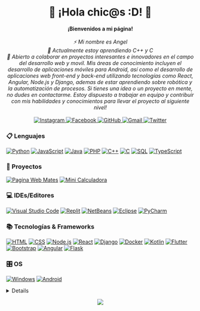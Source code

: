 <h1 align="center">👋 ¡Hola chic@s :D! 👋</h1>

<p align="center">
    <b>¡Bienvenidos a mi página!</b><br><br>
    <i>
        ⚡ Mi nombre es Angel<br>
        🌱 Actualmente estoy aprendiendo C++ y C<br>
        🔭 Abierto a colaborar en proyectos interesantes e innovadores en el campo del desarrollo web y movil. Mis áreas de conocimiento incluyen el desarrollo de aplicaciones móviles para Android, así como el desarrollo de aplicaciones web front-end y back-end utilizando tecnologías como React, Angular, Node.js y Django, ademas de estar aprendiendo sobre robótica y la automatización de procesos. Si tienes una idea o un proyecto en mente, no dudes en contactarme. Estoy dispuesto a trabajar en equipo y contribuir con mis habilidades y conocimientos para llevar el proyecto al siguiente nivel!<br>
    </i><br>
    <a href="https://github.com/AngelIsaiSzr">
        <img src="https://img.shields.io/badge/Instagram-black?style=flat-square&logo=Instagram" alt="Instagram">
    </a>
    <a href="https://github.com/AngelIsaiSzr">
        <img src="https://img.shields.io/badge/Facebook-black?style=flat-square&logo=Facebook" alt="Facebook">
    </a>
    <a href="https://github.com/AngelIsaiSzr">
        <img src="https://img.shields.io/badge/GitHub-black?style=flat-square&logo=github" alt="GitHub">
    </a>
    <a href="mailto:angelmoreno152008@gmail.com">
        <img src="https://img.shields.io/badge/Gmail-black?style=flat-square&logo=gmail" alt="Gmail">
    </a>
    <a href="https://github.com/AngelIsaiSzr">
        <img src="https://img.shields.io/badge/Twitter-black?style=flat-square&logo=Twitter" alt="Twitter">
    </a>
</p>

### 📋 Lenguajes
[![Python](https://img.shields.io/badge/python-black?style=for-the-badge&logo=python)](https://github.com/AngelIsaiSzr)
[![JavaScript](https://img.shields.io/badge/javascript-black?style=for-the-badge&logo=javascript)](https://github.com/AngelIsaiSzr)
[![Java](https://img.shields.io/badge/java-black?style=for-the-badge&logo=openjdk)](https://github.com/AngelIsaiSzr)
[![PHP](https://img.shields.io/badge/php-black?style=for-the-badge&logo=php)](https://github.com/AngelIsaiSzr)
[![C++](https://img.shields.io/badge/c++-black?style=for-the-badge&logo=cplusplus)](https://github.com/AngelIsaiSzr)
[![C](https://img.shields.io/badge/c-black?style=for-the-badge&logo=c)](https://github.com/AngelIsaiSzr)
[![SQL](https://img.shields.io/badge/sql-black?style=for-the-badge&logo=mysql)](https://github.com/AngelIsaiSzr)
[![TypeScript](https://img.shields.io/badge/typescript-black?style=for-the-badge&logo=typescript)](https://github.com/AngelIsaiSzr)

### 📂 Proyectos
[![Pagina Web Mates](https://img.shields.io/badge/Web%20Mates-black?style=for-the-badge&logo=oneplus)](https://github.com/AngelIsaiSzr/Mates)
[![Mini Calculadora](https://img.shields.io/badge/Calculadora-black?style=for-the-badge&logo=ros)](https://github.com/AngelIsaiSzr)

### 💻 IDEs/Editores
[![Visual Studio Code](https://img.shields.io/badge/Visual%20Studio%20Code-black?style=for-the-badge&logo=visual-studio-code)](https://github.com/AngelIsaiSzr)
[![Replit](https://img.shields.io/badge/Replit-black?style=for-the-badge&logo=replit)](https://github.com/AngelIsaiSzr)
[![NetBeans](https://img.shields.io/badge/NetBeans-black?style=for-the-badge&logo=apache-netbeans-ide)](https://github.com/AngelIsaiSzr)
[![Eclipse](https://img.shields.io/badge/Eclipse-black?style=for-the-badge&logo=eclipse)](https://github.com/AngelIsaiSzr)
[![PyCharm](https://img.shields.io/badge/PyCharm-black?style=for-the-badge&logo=pycharm)](https://github.com/AngelIsaiSzr)

### 📚 Tecnologías & Frameworks
[![HTML](https://img.shields.io/badge/html5-black?style=for-the-badge&logo=html5)](https://github.com/AngelIsaiSzr)
[![CSS](https://img.shields.io/badge/css3-black?style=for-the-badge&logo=css3)](https://github.com/AngelIsaiSzr)
[![Node.js](https://img.shields.io/badge/node.js-black?style=for-the-badge&logo=node.js)](https://github.com/AngelIsaiSzr)
[![React](https://img.shields.io/badge/react-black?style=for-the-badge&logo=react)](https://github.com/AngelIsaiSzr)
[![Django](https://img.shields.io/badge/django-black?style=for-the-badge&logo=django)](https://github.com/AngelIsaiSzr)
[![Docker](https://img.shields.io/badge/docker-black?style=for-the-badge&logo=docker)](https://github.com/AngelIsaiSzr)
[![Kotlin](https://img.shields.io/badge/kotlin-black?style=for-the-badge&logo=kotlin)](https://github.com/AngelIsaiSzr)
[![Flutter](https://img.shields.io/badge/flutter-black?style=for-the-badge&logo=flutter)](https://github.com/AngelIsaiSzr)
[![Bootstrap](https://img.shields.io/badge/bootstrap-black?style=for-the-badge&logo=bootstrap)](https://github.com/AngelIsaiSzr)
[![Angular](https://img.shields.io/badge/angular-black?style=for-the-badge&logo=angular)](https://github.com/AngelIsaiSzr)
[![Flask](https://img.shields.io/badge/flask-black?style=for-the-badge&logo=flask)](https://github.com/AngelIsaiSzr)

### 🎛️ OS
[![Windows](https://img.shields.io/badge/Windows-black?style=for-the-badge&logo=Windows)](https://github.com/AngelIsaiSzr)
[![Android](https://img.shields.io/badge/Android-black?style=for-the-badge&logo=Android)](https://github.com/AngelIsaiSzr)

<details>
<p align="center">
  <a href="https://github.com/AngelIsaiSzr">
    <img src="http://github-profile-summary-cards.vercel.app/api/cards/profile-details?username=AngelIsaiSzr&theme=transparent" />
  </a>
</p>
 <p align=center>
  <div align=center>
    <a href="https://github.com/AngelIsaiSzr" title="Go to Source">
      <img align="left" width=390 src="https://github-readme-streak-stats.herokuapp.com/?user=AngelIsaiSzr&theme=transparent&border=61dafb&hide_border=true" alt="ivansaul" />
    </a>
    <a href="https://github.com/AngelIsaiSzr" title="Go to Source">
      <img align="right" width=390 src="https://github-readme-stats.vercel.app/api?username=AngelIsaiSzr&show_icons=true&theme=transparent&border_color=61dafb&hide_border=true" />
    </a>
  </div>
  <br><br><br><br><br><br><br><br>
  <div align=center>
    <a href="https://github.com/AngelIsaiSzr" title="Go to Source">
      <img width=325 align="center" src="https://github-readme-stats.vercel.app/api/top-langs/?username=AngelIsaiSzr&theme=transparent&langs_count=8&layout=compact&border_color=61dafb&hide_border=true" />
    </a>
  </div>
  <br>
</p>
</details>

<p align="center">
  <a href="https://github.com/AngelIsaiSzr">
    <img src="https://komarev.com/ghpvc/?username=AngelIsaiSzr&color=blue&style=plastic" />
  </a>
</p>

<!--
![Portafolio](https://img.shields.io/badge/Portfolio-%23000000.svg?style=for-the-badge&logo=firefox&logoColor=#FF7139)

![Snake animation](https://github.com/MagnoEfren/magnoefren/blob/main/github_snake.svg)

https://github-readme-stats.vercel.app/api/top-langs/?username=

- 🔭 Actualmente estoy trabajando en ...
- 🌱 Actualmente estoy aprendiendo ...
- 👯 Busco colaborar en ...
- 🤔 Estoy buscando ayuda con ...
- 💬 Pregúntame sobre ...
- 📫 Cómo contactarme: ...
- 😄 Pronombres: ...
- ⚡ Dato curioso: ...


    <a href="https://github.com/AngelIsaiSzr">
        <img src="https://img.shields.io/badge/Instagram-%23E4405F.svg?style=for-the-badge&logo=Instagram&logoColor=white" alt="Instagram">
    </a>
    <a href="https://github.com/AngelIsaiSzr">
        <img src="https://img.shields.io/badge/Facebook-%231877F2.svg?style=for-the-badge&logo=Facebook&logoColor=white" alt="Facebook">
    </a>
    <a href="https://github.com/AngelIsaiSzr">
        <img src="https://img.shields.io/badge/github-%23121011.svg?style=for-the-badge&logo=github&logoColor=white" alt="GitHub">
    </a>
    <a href="https://github.com/AngelIsaiSzr">
        <img src="https://img.shields.io/badge/Gmail-D14836?style=for-the-badge&logo=gmail&logoColor=white" alt="Gmail">
    </a>
    <a href="https://github.com/AngelIsaiSzr">
        <img src="https://img.shields.io/badge/Twitter-%231DA1F2.svg?style=for-the-badge&logo=Twitter&logoColor=white" alt="Twitter">
    </a>

Imagenes de Lenguajes:

<div style="display: inline_block"><br>
  <img align="center" alt="C++" height="30" width="40" src="https://cdn.jsdelivr.net/gh/devicons/devicon/icons/cplusplus/cplusplus-original.svg">
  <img align="center" alt="C" height="30" width="40" src="https://cdn.jsdelivr.net/gh/devicons/devicon/icons/c/c-original.svg">
  <img align="center" alt="Python" height="30" width="40" src="https://cdn.jsdelivr.net/gh/devicons/devicon/icons/python/python-original.svg">
  <img align="center" alt="Jupyter" height="30" width="40" src="https://cdn.jsdelivr.net/gh/devicons/devicon/icons/jupyter/jupyter-original.svg">
  <img align="center" alt="Html" height="30" width="40" src="https://cdn.jsdelivr.net/gh/devicons/devicon/icons/html5/html5-original.svg">
  <img align="center" alt="JavaScript" height="30" width="40" src="https://cdn.jsdelivr.net/gh/devicons/devicon/icons/javascript/javascript-original.svg">
  <img align="center" alt="Css" height="30" width="40" src="https://cdn.jsdelivr.net/gh/devicons/devicon/icons/css3/css3-original.svg">
  <img align="center" alt="Firebase" height="30" width="40" src="https://cdn.jsdelivr.net/gh/devicons/devicon/icons/firebase/firebase-plain.svg">
  <img align="center" alt="Flutter" height="30" width="40" src="https://cdn.jsdelivr.net/gh/devicons/devicon/icons/flutter/flutter-original.svg">
  <img align="center" alt="MongoDB" height="30" width="40" src="https://cdn.jsdelivr.net/gh/devicons/devicon/icons/mongodb/mongodb-original.svg">
  <img align="center" alt="Git" height="30" width="40" src="https://cdn.jsdelivr.net/gh/devicons/devicon/icons/git/git-original.svg">
  <img align="center" alt="Linux" height="30" width="40" src="https://cdn.jsdelivr.net/gh/devicons/devicon/icons/linux/linux-original.svg">
  <img align="center" alt="Illustrator" height="30" width="40" src="https://cdn.jsdelivr.net/gh/devicons/devicon/icons/illustrator/illustrator-plain.svg">
</div>

Tema:

transparent
radical
github_dark

Info:

    <div align=center>
    <a href="https://github.com/AngelIsaiSzr" title="Go to Source"> 
        <img align="left" width=325 src="https://github-readme-stats.vercel.app/api/top-langs/?username=AngelIsaiSzr&theme=radical&langs_count=8&layout=compact&border_color=61dafb&hide_border=true" /> 
    </a> 
    <a href="https://github.com/AngelIsaiSzr" title="Go to Source"> 
        <img align="right" width=325 src="https://github-readme-stats.vercel.app/api/pin/?username=AngelIsaiSzr&theme=radical&layout=compact&border_color=61dafb&hide_border=true&repo=AngelIsaiSzr" />
    </a>
    </div>




    <a href="https://github.com/AngelIsaiSzr" title="Go to Source">
      <img align="left" width=390 src="https://github-readme-streak-stats.herokuapp.com/?user=AngelIsaiSzr&theme=transparent&border=61dafb&hide_border=true" alt="ivansaul" />
    </a>
    <a href="https://github.com/AngelIsaiSzr" title="Go to Source">
      <img align="right" width=390 src="https://github-readme-stats.vercel.app/api?username=AngelIsaiSzr&show_icons=true&theme=transparent&border_color=61dafb&hide_border=true" />
    </a> 


        <a href="https://github.com/AngelIsaiSzr" title="Go to Source"> 
        <img align="left" width=390  src="https://github-readme-stats.vercel.app/api/top-langs/?username=AngelIsaiSzr&theme=transparent&langs_count=8&border_color=61dafb&hide_border=true" /> 
    </a> 
    <a href="https://github.com/AngelIsaiSzr" title="Go to Source"> 
        <img align="right" width=390  src="https://github-readme-stats.vercel.app/api/top-langs/?username=AngelIsaiSzr&theme=transparent&langs_count=8&border_color=61dafb&hide_border=true" /> 
    </a>
-->
